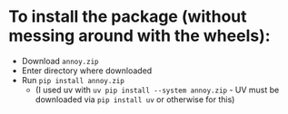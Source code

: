 # To install the package (without messing around with the wheels):

- Download `annoy.zip`
- Enter directory where downloaded
- Run `pip install annoy.zip`
  - (I used uv with `uv pip install --system annoy.zip` - UV must be downloaded via `pip install uv` or otherwise for this)
